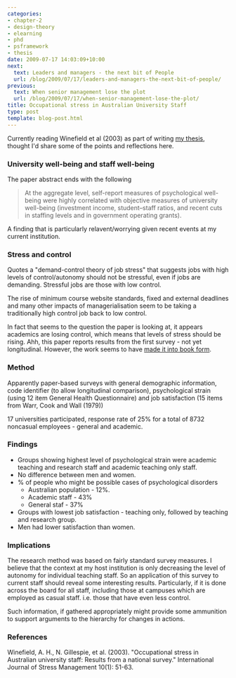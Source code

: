 ```yaml
---
categories:
- chapter-2
- design-theory
- elearning
- phd
- psframework
- thesis
date: 2009-07-17 14:03:09+10:00
next:
  text: Leaders and managers - the next bit of People
  url: /blog/2009/07/17/leaders-and-managers-the-next-bit-of-people/
previous:
  text: When senior management lose the plot
  url: /blog/2009/07/17/when-senior-management-lose-the-plot/
title: Occupational stress in Australian University Staff
type: post
template: blog-post.html
---
```

Currently reading Winefield et al (2003) as part of writing [my thesis](/blog/research/phd-thesis/), thought I'd share some of the points and reflections here.

### University well-being and staff well-being

The paper abstract ends with the following

> At the aggregate level, self-report measures of psychological well-being were highly correlated with objective measures of university well-being (investment income, student–staff ratios, and recent cuts in staffing levels and in government operating grants).

A finding that is particularly relavent/worrying given recent events at my current institution.

### Stress and control

Quotes a "demand-control theory of job stress" that suggests jobs with high levels of control/autonomy should not be stressful, even if jobs are demanding. Stressful jobs are those with low control.

The rise of minimum course website standards, fixed and external deadlines and many other impacts of managerialisation seem to be taking a traditionally high control job back to low control.

In fact that seems to the question the paper is looking at, it appears academics are losing control, which means that levels of stress should be rising. Ahh, this paper reports results from the first survey - not yet longitudinal. However, the work seems to have [made it into book form](http://books.google.com.au/books?id=fD4-MmETR08C&lr=&source=gbs_navlinks_s).

### Method

Apparently paper-based surveys with general demographic information, code identifier (to allow longitudinal comparison), psychological strain (using 12 item General Health Questionnaire) and job satisfaction (15 items from Warr, Cook and Wall (1979))

17 universities participated, response rate of 25% for a total of 8732 noncasual employees - general and academic.

### Findings

- Groups showing highest level of psychological strain were academic teaching and research staff and academic teaching only staff.
- No difference between men and women.
- % of people who might be possible cases of psychological disorders
    - Australian population - 12%.
    - Academic staff - 43%
    - General staf - 37%
- Groups with lowest job satisfaction - teaching only, followed by teaching and research group.
- Men had lower satisfaction than women.

### Implications

The research method was based on fairly standard survey measures. I believe that the context at my host institution is only decreasing the level of autonomy for individual teaching staff. So an application of this survey to current staff should reveal some interesting results. Particularly, if it is done across the board for all staff, including those at campuses which are employed as casual staff. i.e. those that have even less control.

Such information, if gathered appropriately might provide some ammunition to support arguments to the hierarchy for changes in actions.

### References

Winefield, A. H., N. Gillespie, et al. (2003). "Occupational stress in Australian university staff: Results from a national survey." International Journal of Stress Management 10(1): 51-63.